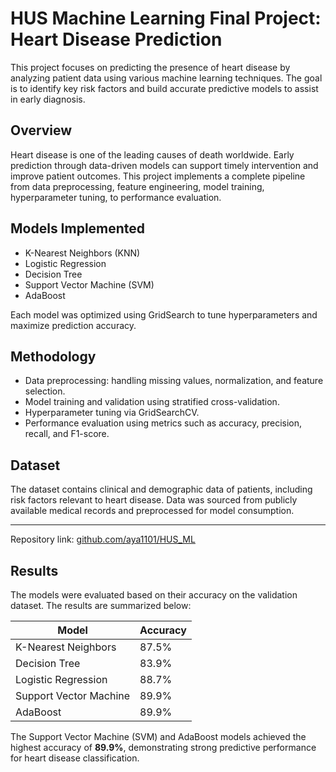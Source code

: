# HUS Machine Learning Final Project: Heart Disease Prediction

This project focuses on predicting the presence of heart disease by analyzing patient data using various machine learning techniques. The goal is to identify key risk factors and build accurate predictive models to assist in early diagnosis.

## Overview

Heart disease is one of the leading causes of death worldwide. Early prediction through data-driven models can support timely intervention and improve patient outcomes. This project implements a complete pipeline from data preprocessing, feature engineering, model training, hyperparameter tuning, to performance evaluation.

## Models Implemented

- K-Nearest Neighbors (KNN)  
- Logistic Regression  
- Decision Tree  
- Support Vector Machine (SVM)  
- AdaBoost  

Each model was optimized using GridSearch to tune hyperparameters and maximize prediction accuracy.

## Methodology

- Data preprocessing: handling missing values, normalization, and feature selection.  
- Model training and validation using stratified cross-validation.  
- Hyperparameter tuning via GridSearchCV.  
- Performance evaluation using metrics such as accuracy, precision, recall, and F1-score.

## Dataset

The dataset contains clinical and demographic data of patients, including risk factors relevant to heart disease. Data was sourced from publicly available medical records and preprocessed for model consumption.

---

Repository link: [github.com/aya1101/HUS_ML](https://github.com/aya1101/HUS_ML)

## Results

The models were evaluated based on their accuracy on the validation dataset. The results are summarized below:

| Model                 | Accuracy |
|-----------------------|----------|
| K-Nearest Neighbors    | 87.5%    |
| Decision Tree         | 83.9%    |
| Logistic Regression   | 88.7%    |
| Support Vector Machine | 89.9%    |
| AdaBoost              | 89.9%    |

The Support Vector Machine (SVM) and AdaBoost models achieved the highest accuracy of **89.9%**, demonstrating strong predictive performance for heart disease classification.
